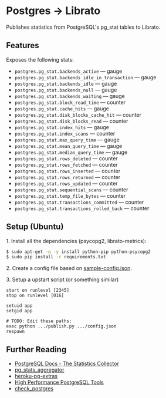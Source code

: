 

# Postgres &rarr; Librato

Publishes statistics from PostgreSQL's pg_stat tables to Librato.


## Features

Exposes the following stats:

 - `postgres.pg_stat.backends_active` — gauge
 - `postgres.pg_stat.backends_idle_in_transaction` — gauge
 - `postgres.pg_stat.backends_idle` — gauge
 - `postgres.pg_stat.backends_null` — gauge
 - `postgres.pg_stat.backends_waiting` — gauge
 - `postgres.pg_stat.block_read_time` — counter
 - `postgres.pg_stat.cache_hits` — gauge
 - `postgres.pg_stat.disk_blocks_cache_hit` — counter
 - `postgres.pg_stat.disk_blocks_read` — counter
 - `postgres.pg_stat.index_hits` — gauge
 - `postgres.pg_stat.index_scans` — counter
 - `postgres.pg_stat.max_query_time` — gauge
 - `postgres.pg_stat.mean_query_time` — gauge
 - `postgres.pg_stat.median_query_time` — gauge
 - `postgres.pg_stat.rows_deleted` — counter
 - `postgres.pg_stat.rows_fetched` — counter
 - `postgres.pg_stat.rows_inserted` — counter
 - `postgres.pg_stat.rows_returned` — counter
 - `postgres.pg_stat.rows_updated` — counter
 - `postgres.pg_stat.sequential_scans` — counter
 - `postgres.pg_stat.temp_file_bytes` — counter
 - `postgres.pg_stat.transactions_committed` — counter
 - `postgres.pg_stat.transactions_rolled_back` — counter


## Setup (Ubuntu)

1&#x2e; Install all the dependencies (psycopg2, librato-metrics):

```bash
$ sudo apt-get -q -y install python-pip python-psycopg2
$ sudo pip install -r requirements.txt
```

2&#x2e; Create a config file based on [sample-config.json](sample-config.json).

3&#x2e; Setup a upstart script (or something similar)

```
start on runlevel [2345]
stop on runlevel [016]

setuid app
setgid app

# TODO: Edit these paths:
exec python .../publish.py .../config.json
respawn
```


## Further Reading

 - [PostgreSQL Docs - The Statistics Collector](http://www.postgresql.org/docs/9.3/static/monitoring-stats.html)
 - [pg_stats_aggregator](https://github.com/lmarburger/pg_stats_aggregator/blob/master/pgstats.rb)
 - [heroku-pg-extras](https://github.com/heroku/heroku-pg-extras/blob/master/lib/heroku/command/pg.rb)
 - [High Performance PostgreSQL Tools](https://github.com/gregs1104/hppt/tree/master/perf)
 - [check_postgres](http://bucardo.org/wiki/Check_postgres)
